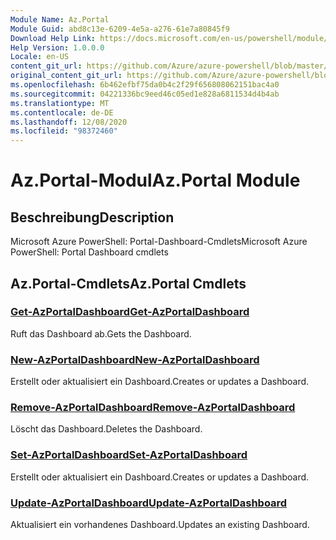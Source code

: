 ```yaml
---
Module Name: Az.Portal
Module Guid: abd8c13e-6209-4e5a-a276-61e7a80845f9
Download Help Link: https://docs.microsoft.com/en-us/powershell/module/az.portal
Help Version: 1.0.0.0
Locale: en-US
content_git_url: https://github.com/Azure/azure-powershell/blob/master/src/Portal/help/Az.Portal.md
original_content_git_url: https://github.com/Azure/azure-powershell/blob/master/src/Portal/help/Az.Portal.md
ms.openlocfilehash: 6b462efbf75da0b4c2f29f656808062151bac4a0
ms.sourcegitcommit: 04221336bc9eed46c05ed1e828a6811534d4b4ab
ms.translationtype: MT
ms.contentlocale: de-DE
ms.lasthandoff: 12/08/2020
ms.locfileid: "98372460"
---
```

# <span data-ttu-id="9b9f5-101">Az.Portal-Modul</span><span class="sxs-lookup"><span data-stu-id="9b9f5-101">Az.Portal Module</span></span>
## <span data-ttu-id="9b9f5-102">Beschreibung</span><span class="sxs-lookup"><span data-stu-id="9b9f5-102">Description</span></span>
<span data-ttu-id="9b9f5-103">Microsoft Azure PowerShell: Portal-Dashboard-Cmdlets</span><span class="sxs-lookup"><span data-stu-id="9b9f5-103">Microsoft Azure PowerShell: Portal Dashboard cmdlets</span></span>

## <span data-ttu-id="9b9f5-104">Az.Portal-Cmdlets</span><span class="sxs-lookup"><span data-stu-id="9b9f5-104">Az.Portal Cmdlets</span></span>
### [<span data-ttu-id="9b9f5-105">Get-AzPortalDashboard</span><span class="sxs-lookup"><span data-stu-id="9b9f5-105">Get-AzPortalDashboard</span></span>](Get-AzPortalDashboard.md)
<span data-ttu-id="9b9f5-106">Ruft das Dashboard ab.</span><span class="sxs-lookup"><span data-stu-id="9b9f5-106">Gets the Dashboard.</span></span>

### [<span data-ttu-id="9b9f5-107">New-AzPortalDashboard</span><span class="sxs-lookup"><span data-stu-id="9b9f5-107">New-AzPortalDashboard</span></span>](New-AzPortalDashboard.md)
<span data-ttu-id="9b9f5-108">Erstellt oder aktualisiert ein Dashboard.</span><span class="sxs-lookup"><span data-stu-id="9b9f5-108">Creates or updates a Dashboard.</span></span>

### [<span data-ttu-id="9b9f5-109">Remove-AzPortalDashboard</span><span class="sxs-lookup"><span data-stu-id="9b9f5-109">Remove-AzPortalDashboard</span></span>](Remove-AzPortalDashboard.md)
<span data-ttu-id="9b9f5-110">Löscht das Dashboard.</span><span class="sxs-lookup"><span data-stu-id="9b9f5-110">Deletes the Dashboard.</span></span>

### [<span data-ttu-id="9b9f5-111">Set-AzPortalDashboard</span><span class="sxs-lookup"><span data-stu-id="9b9f5-111">Set-AzPortalDashboard</span></span>](Set-AzPortalDashboard.md)
<span data-ttu-id="9b9f5-112">Erstellt oder aktualisiert ein Dashboard.</span><span class="sxs-lookup"><span data-stu-id="9b9f5-112">Creates or updates a Dashboard.</span></span>

### [<span data-ttu-id="9b9f5-113">Update-AzPortalDashboard</span><span class="sxs-lookup"><span data-stu-id="9b9f5-113">Update-AzPortalDashboard</span></span>](Update-AzPortalDashboard.md)
<span data-ttu-id="9b9f5-114">Aktualisiert ein vorhandenes Dashboard.</span><span class="sxs-lookup"><span data-stu-id="9b9f5-114">Updates an existing Dashboard.</span></span>

